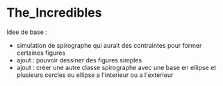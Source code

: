 # The_Incredibles

Idee de base :

- simulation de spirographe qui aurait des contraintes pour former certaines figures
- ajout : pouvoir dessiner des figures simples
- ajout : créer une autre classe spirographe avec une base en ellipse et plusieurs cercles ou ellipse a l'interieur ou a l'exterieur
